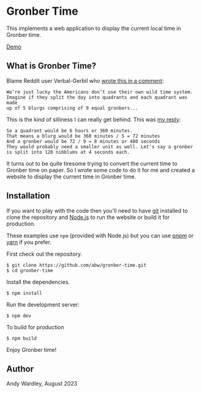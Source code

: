 # Gronber Time

This implements a web application to display the current local time in
Gronber time.

[Demo](https://abw.github.io/gronber-time/)

## What is Gronber Time?

Blame Reddit user Verbal-Gerbil who
[wrote this in a comment](https://www.reddit.com/r/AskUK/comments/15g2fcz/when_you_see_a_24_hour_time_format_do_you/jugpicg/):

```
We’re just lucky the Americans don’t use their own wild time system.
Imagine if they split the day into quadrants and each quadrant was made
up of 5 blurgs comprising of 9 equal gronbers...
```

This is the kind of silliness I can really get behind.  This was
[my reply](https://www.reddit.com/r/AskUK/comments/15g2fcz/when_you_see_a_24_hour_time_format_do_you/juh6lbv/):

```
So a quadrant would be 6 hours or 360 minutes.
That means a blurg would be 360 minutes / 5 = 72 minutes
And a gronber would be 72 / 9 = 8 minutes or 480 seconds
They would probably need a smaller unit as well. Let's say a gronber
is split into 120 nibblums at 4 seconds each.
```

It turns out to be quite tiresome trying to convert the current time to
Gronber time on paper.  So I wrote some code to do it for me and created
a website to display the current time in Gronber time.

## Installation

If you want to play with the code then you'll need to have
[git](https://git-scm.com/) installed to clone the repository and
[Node.js](https://nodejs.org/) to run the website or build it for
production.

These examples use `npm` (provided with Node.js) but you can use
[pnpm](https://pnpm.io/) or [yarn](https://yarnpkg.com/) if you prefer.

First check out the repository.

```
$ git clone https://github.com/abw/gronber-time.git
$ cd gronber-time
```

Install the dependencies.

```
$ npm install
```

Run the development server:

```
$ npm dev
```

To build for production

```
$ npm build
```

Enjoy Gronber time!

## Author

Andy Wardley, August 2023